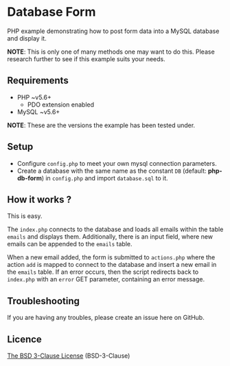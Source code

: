 # Database Form

PHP example demonstrating how to post form data into a MySQL database and display it.

**NOTE**: This is only one of many methods one may want to do this. Please research further to see if this example suits your needs.

## Requirements

* PHP ~v5.6+
  * PDO extension enabled
* MySQL ~v5.6+

**NOTE**: These are the versions the example has been tested under.

## Setup

* Configure `config.php` to meet your own mysql connection parameters.
* Create a database with the same name as the constant `DB` (default: **php-db-form**) in `config.php` and import `database.sql` to it.

## How it works ?

This is easy. 

The `index.php` connects to the database and loads all emails within the table `emails` and displays them.
Additionally, there is an input field, where new emails can be appended to the `emails` table.

When a new email added, the form is submitted to `actions.php` where the action `add` is mapped to connect to the database and insert a new email in the `emails` table.
If an error occurs, then the script redirects back to `index.php` with an `error` GET parameter, containing an error message.

## Troubleshooting

If you are having any troubles, please create an issue here on GitHub.

## Licence

[The BSD 3-Clause License](https://opensource.org/licenses/BSD-3-Clause) (BSD-3-Clause)
